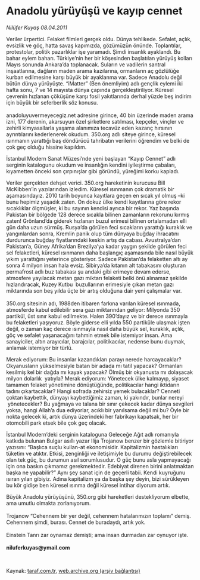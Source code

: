 # Anadolu yürüyüşü ve kayıp cennet

*Nilüfer Kuyaş 08.04.2011*

<div class="yazi"><p>Veriler ürpertici. Felaket filmleri gerçek oldu. Dünya tehlikede. Sefalet, açlık, evsizlik ve göç, hatta savaş kapımızda, gözümüzün önünde. Toplantılar, protestolar, politik pazarlıklar işe yaramadı. Şimdi insanlık ayaklandı. Bu bahar eylem baharı. Türkiye’nin her bir köşesinden başlatılan yürüyüş kolları Mayıs sonunda Ankara’da toplanacak. Suların ve vadilerin santral inşaatlarına, dağların maden arama kazılarına, ormanların aç gözlülüğe kurban edilmesine karşı büyük bir ayaklanma var. Sadece Anadolu değil bütün dünya yürüyüşte. “iMatter” (Ben önemliyim) adlı gençlik eylemi iki hafta sonu, 7 ve 14 mayısta dünya çapında gerçekleştiriliyor. Küresel çevrenin hızlanan çöküşüne karşı fosil yakıtlarında derhal yüzde beş indirim için büyük bir seferberlik söz konusu.<br/><br/>anadoluyuvermeyecegiz.net adresine girince, 40 bin üzerinde maden arama izni, 177 derenin, akarsuyun özel şirketlere satılması, kepçeler, vinçler ve zehirli kimyasallarla yaşama alanımıza tecavüz eden kazanç hırsının ayrıntılarını kederlenerek okudum. 350.org adlı siteye girince, küresel ısınmanın yarattığı baş döndürücü tahribatın verilerini öğrendim ve belki de çok geç olduğu hissine kapıldım.</p>
<p>İstanbul Modern Sanat Müzesi’nde yeni başlayan “Kayıp Cennet” adlı serginin katalogunu okudum ve insanlığın kendini iyileştirme çabaları, kıyametten önceki son çırpınışlar gibi göründü, yüreğimi korku kapladı.</p>
<p>Veriler gerçekten dehşet verici. 350.org hareketinin kurucusu Bill McKibben’in yazılarından izledim. Küresel ısınmanın çok dramatik bir aşamasındayız. 2010 tarih boyunca kayıtlara geçen en sıcak yıl olmuş –ki bunu hepimiz yaşadık zaten. On dokuz ülke kendi kayıtlarına göre rekor sıcaklıklar ölçmüşler, ki bu sayının kendisi ayrıca bir rekor. Yaz başında Pakistan bir bölgede 128 derece sıcakla bilinen zamanların rekorunu kırmış zaten! Grönland’da giderek hızlanan buzul erimesi bilinen ortalamadan elli gün daha uzun sürmüş. Rusya’da görülen feci sıcakların yarattığı kuraklık ve yangınlardan sonra, Kremlin panik olup tüm dünyaya buğday ihracatını durdurunca buğday fiyatlarındaki keskin artış da cabası. Avustralya’dan Pakistan’a, Güney Afrika’dan Brezilya’ya kadar yaygın şekilde görülen feci sel felaketleri, küresel ısınmanın daha başlangıç aşamasında bile nasıl büyük yıkım yarattığını yeterince gösteriyor. Sadece Pakistan’da felaketten altı ay sonra 4 milyon insan hala evsiz. Sibirya’da kıtanın alt tabakasını oluşturan permafrost adlı buz tabakası şu andaki gibi erimeye devam ederse, atmosfere yayılacak metan gazı miktarı felaketi belki önü alınamaz şekilde hızlandıracak, Kuzey Kutbu  buzullarının erimesiyle çıkan metan gazı miktarında son beş yılda üçte bir artış olduğuna dair yeni çalışmalar var.<br/><br/>350.org sitesinin adı, 1988den itibaren farkına varılan küresel ısınmada, atmosferde kabul edilebilir sera gazı miktarından geliyor: Milyonda 350 partikül, üst sınır kabul edilmekte. Halen 390’dayız ve bir derece ısınmayla bu felaketleri yaşıyoruz. Böyle giderse elli yılda 550 partiküle ulaşmak işten değil, o zaman kaç derece ısınmayla nasıl daha büyük sel, kuraklık, açlık, göç ve sefalet yaşanacağını tahmin etmek bile istemiyor insan. Ama sanayiciler, altın arayıcılar, barajcılar, politikacılar, nedense bunu duymak, anlamak istemiyor bir türlü. </p>
<p>Merak ediyorum: Bu insanlar kazandıkları parayı nerede harcayacaklar? Okyanusların yükselmesiyle batan bir adada mı tatil yapacak? Ormanları kesilmiş kel bir dağda mı kayak yapacak? Ölmüş bir okyanusta mı dolaşacak milyon dolarlık  yatıyla? Merak ediyorum: Yönetecek ülke kalmayıp, siyaset tamamen felaket yönetimine dönüştüğünde, politikacılar hangi iktidarın tadını çıkartacaklar? Hangi sofrada zehirsiz yemek bulacaklar? Cenneti çoktan kaybettik, dünyayı kaybettiğimiz zaman, ki yakındır, bunlar nereyi  yönetecekler? Bu yağmaya ve talana bir sınır çekecek kadar dünya sevgileri yoksa, hangi Allah’a dua ediyorlar, acıklı bir yanılsama değil mi bu? Öyle bir nokta gelecek ki, artık dünya üzerindeki her fabrikayı kapatsak, her bir otomobili park etsek bile çok geç olacak.</p>
<p>İstanbul Modern’deki serginin kataloguna Geleceğe Ağıt adlı romanıyla katkıda bulunan Bulgar asıllı yazar Ilija Trojanow benzer bir gözlemle bitiriyor yazısını: “Başlıca suçlu kullan-at ekonomisidir. Kapitalizmin hastalıkları tüketim ve atıktır. Etkisi, zenginliği ve iletişimiyle bu durumu değiştirebilecek olan tek güç, bu durumun asıl sorumlusudur. O güç bunu asla yapmayacağı için ona baskın çıkmamız gerekmektedir. Edebiyat direnen birini anlatmaktan başka ne yapabilir?” Aynı şey sanat için de geçerli tabii. Kendi kuyruğunu ısıran yılan gibiyiz. Adına kapitalizm ya da başka şey deyin, bizi sürükleyen bu kör gidişe ben küresel ısınma değil küresel intihar diyorum artık. </p>
<p>Büyük Anadolu yürüyüşünü, 350.org gibi hareketleri destekliyorum elbette, ama umutlu olmakta zorlanıyorum.<br/><br/>Trojanow “Cehennem bir yer değil, cehennem hatalarımızın toplamı” demiş. Cehennem şimdi, burası. Cennet de buradaydı, artık yok.<br/><br/>Einstein Tanrı zar oynamaz demişti; ama insan durmadan zar oynuyor işte. <br/><br/><strong>niluferkuyas@ymail.com</strong></p>
<p>     </p>
</div>

Kaynak: [taraf.com.tr](http://www.taraf.com.tr/nilufer-kuyas/makale-anadolu-yuruyusu-ve-kayip-cennet.htm), [web.archive.org (arşiv bağlantısı)](http://web.archive.org/web/20131107140840/http://www.taraf.com.tr/nilufer-kuyas/makale-anadolu-yuruyusu-ve-kayip-cennet.htm)
